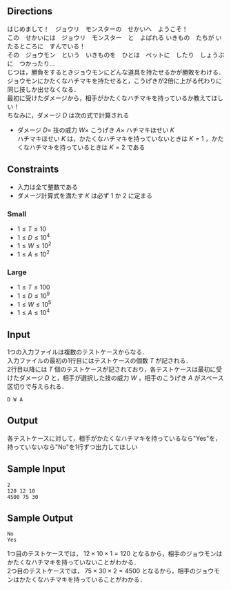 ## Directions

はじめまして！　ジョウリ　モンスターの　せかいへ　ようこそ！  
この　せかいには　ジョウリ　モンスター　と　よばれる  いきもの　たちが いたるところに　すんでいる！  
その　ジョウモン　という　いきものを　ひとは　ペットに　したり　しょうぶに　つかったり…  
じつは，勝負をするときジョウモンにどんな道具を持たせるかが勝敗をわける．  
ジョウモンにかたくなハチマキを持たせると，こうげきが2倍に上がる代わりに同じ技しか出せなくなる．  
最初に受けたダメージから，相手がかたくなハチマキを持っているか教えてほしい！  
ちなみに，ダメージ $D$ は次の式で計算される  
- ダメージ $D =$ 技の威力 $W \times$ こうげき $A \times$ ハチマキほせい $K$   
ハチマキほせい $K$ は，かたくなハチマキを持っていないときは $K=1$ ，かたくなハチマキを持っているときは $K=2$ である

## Constraints
- 入力は全て整数である
- ダメージ計算式を満たす $K$ は必ず $1$ か $2$ に定まる
### Small
- $1 \leq T \leq 10$
- $1 \leq D \leq 10^4$
- $1 \leq W \leq 10^2$
- $1 \leq A \leq 10^2$
### Large
- $1 \leq T \leq 100$
- $1 \leq D \leq 10^9$
- $1 \leq W \leq 10^5$
- $1 \leq A \leq 10^4$

## Input
1つの入力ファイルは複数のテストケースからなる．  
入力ファイルの最初の1行目にはテストケースの個数 $T$ が記される．  
2行目以降には $T$ 個のテストケースが記されており，各テストケースは最初に受けたダメージ $D$ と，相手が選択した技の威力 $W$ ，相手のこうげき $A$ がスペース区切りで与えられる．  
```
D W A
```

## Output

各テストケースに対して，相手がかたくなハチマキを持っているなら"Yes"を，持っていないなら"No"を1行ずつ出力してほしい

## Sample Input
```
2
120 12 10
4500 75 30
```
## Sample Output
```
No
Yes
```

1つ目のテストケースでは， $12 \times 10 \times 1 = 120$ となるから，相手のジョウモンはかたくなハチマキを持っていないことがわかる．  
2つ目のテストケースでは， $75 \times 30 \times 2 = 4500$ となるから，相手のジョウモンはかたくなハチマキを持っていることがわかる．  
